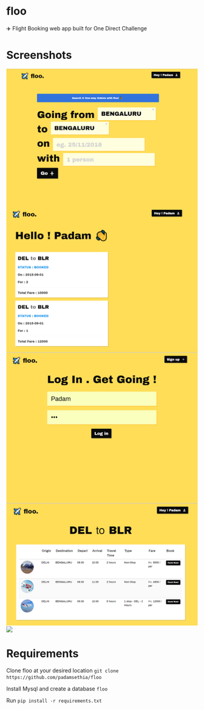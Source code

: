 # floo
✈️ Flight Booking web app built for One Direct Challenge

# Screenshots

<img align="center" src="./assets/1.png"/>
<img align="center" src="./assets/2.png"/>
<img align="center" src="./assets/3.png" /> 
<img align="center" src="./assets/4.png" /> 
<img align="center" src="./assets/5.png" /> 

# Requirements

Clone floo at your desired location `git clone https://github.com/padamsethia/floo`

Install Mysql and create a database `floo`

Run `pip install -r requirements.txt`

